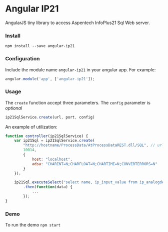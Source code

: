 # Angular IP21

AngularJS tiny library to access Aspentech InfoPlus21 Sql Web server.

### Install

```
npm install --save angular-ip21
```

### Configuration
Include the module name ```angular-ip21``` in your angular app. For example:
```javascript
angular.module('app', ['angular-ip21']);
```
### Usage
The ```create``` function accept three parameters. The ```config``` parameter is *optional*
```javascript
ip21SqlService.create(url, port, config)
```
An example of utilization:
```javascript
function controller(ip21SqlService) {
    var ip21Sql = ip21SqlService.create(
        "http://hostname/ProcessData/AtProcessDataREST.dll/SQL", // url
        10014,                                                         // port
        {                                                              // config
            host: "localhost",
            adsa: "CHARINT=N;CHARFLOAT=N;CHARTIME=N;CONVERTERRORS=N"
        }
    });

    ip21Sql.executeSelect("select name, ip_input_value from ip_analogdef")
        .then(function(data) {
            ...
        });
}
```

### Demo

To run the demo ```npm start```